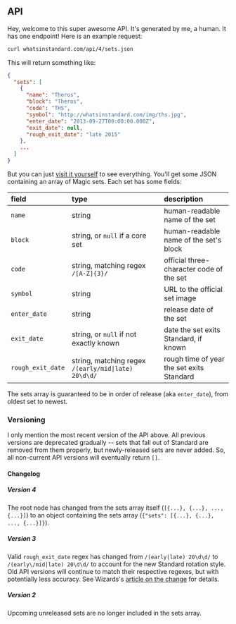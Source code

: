 ## API

Hey, welcome to this super awesome API. It's generated by me, a human. It has one endpoint! Here is an example request:

```bash
curl whatsinstandard.com/api/4/sets.json
```

This will return something like:

```json
{
  "sets": [
    {
      "name": "Theros",
      "block": "Theros",
      "code": "THS",
      "symbol": "http://whatsinstandard.com/img/ths.jpg",
      "enter_date": "2013-09-27T00:00:00.000Z",
      "exit_date": null,
      "rough_exit_date": "late 2015"
    },
    ...
  ]
}
```

But you can just [visit it yourself][1] to see everything. You'll get some JSON containing an array of Magic sets. Each
set has some fields:

| field             | type                                                                | description                               |
|:----------------- |:------------------------------------------------------------------- |:----------------------------------------- |
| `name`            | string                                                              | human-readable name of the set            |
| `block`           | string, or `null` if a core set                                     | human-readable name of the set's block    |
| `code`            | string, matching regex `/[A-Z]{3}/`                                 | official three-character code of the set  |
| `symbol`          | string                                                              | URL to the official set image             |
| `enter_date`      | string                                                              | release date of the set                   |
| `exit_date`       | string, or `null` if not exactly known                              | date the set exits Standard, if known     |
| `rough_exit_date` | string, matching regex <code>/(early\/mid&#124;late) 20\d\d/</code> | rough time of year the set exits Standard |

The sets array is guaranteed to be in order of release (aka `enter_date`), from oldest set to newest.

### Versioning

I only mention the most recent version of the API above. All previous versions are deprecated gradually -- sets that
fall out of Standard are removed from them properly, but newly-released sets are never added. So, all non-current API
versions will eventually return `[]`.

#### Changelog

##### Version 4
The root node has changed from the sets array itself (`[{...}, {...}, ..., {...}]`) to an object containing the sets
array (`{"sets": [{...}, {...}, ..., {...}]}`).

##### Version 3
Valid `rough_exit_date` regex has changed from `/(early|late) 20\d\d/` to `/(early\/mid|late) 20\d\d/` to account for
the new Standard rotation style. Old API versions will continue to match their respective regexes, but with potentially
less accuracy. See Wizards's [article on the change][2] for details.

##### Version 2
Upcoming unreleased sets are no longer included in the sets array.

[1]: http://whatsinstandard.com/api/3/sets.json
[2]: http://magic.wizards.com/en/articles/archive/mm/metamorphosis
